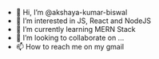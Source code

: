 - 👋 Hi, I’m @akshaya-kumar-biswal
- 👀 I’m interested in JS, React and NodeJS
- 🌱 I’m currently learning MERN Stack
- 💞️ I’m looking to collaborate on ...
- 📫 How to reach me on my gmail

<!---
akshaya-kumar-biswal/akshaya-kumar-biswal is a ✨ special ✨ repository because its `README.md` (this file) appears on your GitHub profile.
You can click the Preview link to take a look at your changes.
--->
